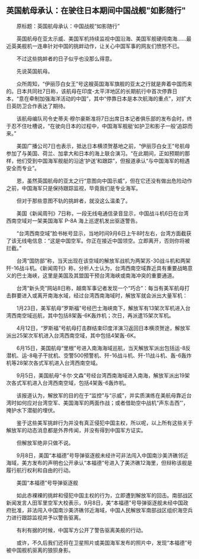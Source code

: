 ## 英国航母承认：在驶往日本期间中国战舰"如影随行"
　　原标题：英国航母承认：中国战舰“如影随行”

　　英国航母在亚太示威、美国军机持续监视中国沿海、美国军舰硬闯南海……最近英美舰机一连串针对中国的挑衅动作，让关心中国军事的网友们愤怒不已。

　　不过这些挑衅者的日子似乎也没那么得意。

　　先说英国航母。

　　众所周知，“伊丽莎白女王”号这艘英国海军旗舰的亚太之行就是奔着中国而来的。日本共同社7日称，该航母在印度-太平洋地区的长期航行中首次停靠日本，“意在牵制加强海洋活动的中国”，其中“停靠日本是本次航海的重点”，对扩大日英防卫合作表达了期待。

　　该航母编队司令史蒂夫·穆尔豪斯准将7日出席日本记者俱乐部的发布会时，终于忍不住吐槽说，“在驶向日本的过程中，中国海军舰艇‘如护卫和影子一般’追踪而来。”

　　美国广播公司7日也表示，抵达日本横须贺基地之前，“伊丽莎白女王”号航母参加了与美国、荷兰、加拿大和日本的海上联合演习。“在此期间，正如预期的那样，他们受到中国海军舰艇的沿途‘护送’和跟踪”，但报道承认“与中国海军的相遇安全而专业”。

　　恩，虽然英国航母的亚太之行“意图向中国示威”，但在它还没有做出危险动作之前，中国海军只是保持跟踪监视，毕竟我们是专业海军。

　　但对于那些意图不轨的挑衅者，就没这么温柔了。

　　美国《新闻周刊》7日称，一段无线电通信录音显示，中国战斗机6日在台湾西南空域对一架美国海军 P-8A 海上巡逻机发出驱逐警告。

　　“台湾西南空域”脸书帐号显示，当地时间9月6日上午8时左右，台湾方面截获了该无线电信息：“这是中国空军。你正在接近中国领空。立即离开，否则你将被拦截。”

　　台湾“国防部”称，当天出现在该空域的解放军战机为两架苏-30战斗机和两架歼-16战斗机。《新闻周刊》称，分析人士认为，台湾西南空域靠近具有重要战略意义的巴士海峡，这里是美国及其盟国干预台湾海峡或南海冲突的重要通道。

　　台湾“新头壳”网站8日称，越南军事记者发现一个“巧合”：每当有美军航母打击群要进入或离开南海水域，经过台湾西南海域时，解放军就会派出大量军机：

　　1月23日，美军航母“罗斯福”号经巴士海峡南下，解放军有13架次军机进入台湾西南空域巡航，其中包括8架轰-6K轰炸机；次日，再派遣15架次军机。

　　4月12日，“罗斯福”号航母打击群结束印度洋演习返回日本横须贺途，解放军派出25架次军机进入台湾西南空域，其中包括4架轰-6K。

　　6月15日，美国航母“里根”号进入南海海域巡航，当天解放军派出包括运-8反潜机、运-8电子干扰机、空警500预警机、歼-16战斗机、歼-11战斗机、轰-6轰炸机等28架次各式军机进入台湾西南空域。

　　9月5日，美国航母“卡尔·文森”号经台湾西南海域进入南海，解放军派出19架次各式军机进入台湾西南空域，包括4架轰-6轰炸机。

　　该报道认为，解放军的目的在于“监控”与“示威”，并实质演练在美航母靠近台湾时如何应对台湾空军、美国海军的两面作战；或者借助空中战机“声东击西”’，掩护水下潜艇的埋伏。

　　鉴于这些美军挑衅行为并没有真正侵犯中国主权，所以呢，以上所有这些关于解放军的动态消息都是外界传闻，并没有得到中国军方证实。

　　但解放军绝非只做不说。

　　9月8日，美国“本福德”号导弹驱逐舰未经许可非法闯入中国南沙美济礁邻近海域，美方发布的声明也公开承认“本福德”号进入了美济礁12海里，但辩称该舰是履行航行权利和自由的行动。

　　美国“本福德”号导弹驱逐舰

　　如此赤裸裸的挑衅和侵犯中国主权的行为，立即遭到解放军的回击。南部战区新闻发言人田军里空军大校表示，9月8日，美“本福德”号导弹驱逐舰未经中国政府批准，非法闯入中国南沙美济礁邻近海域，中国人民解放军南部战区组织海空兵力进行跟踪监视并予以警告驱离。

　　有利有据的时候，中国军方公开了警告驱离美舰的行动。

　　或许，不久后我们还将在卫星照片或美国海军发布的照片中，发现“本福德”号被中国舰机驱离的狼狈身影。





